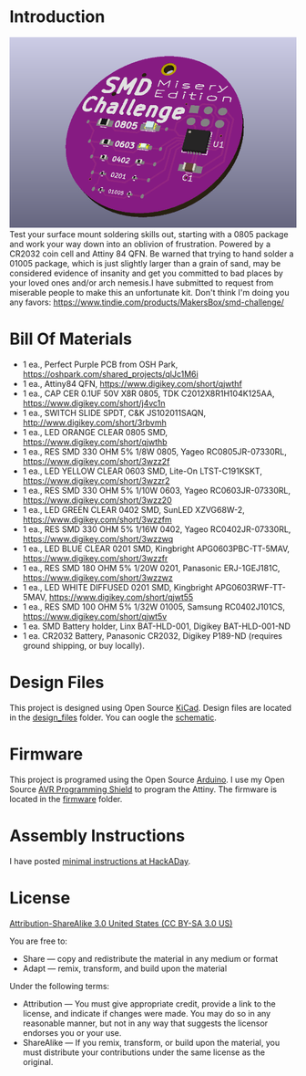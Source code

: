 Introduction
============

![SMD Challenge](images/project.png) 
Test your surface mount soldering skills out, starting with a 0805 package and work your way down into an oblivion of frustration. Powered by a CR2032 coin cell and Attiny 84 QFN. Be warned that trying to hand solder a 01005 package, which is just slightly larger than a grain of sand, may be considered evidence of insanity and get you committed to bad places by your loved ones and/or arch nemesis.I have submitted to request from miserable people to make this an unfortunate kit. Don't think I'm doing you any favors: https://www.tindie.com/products/MakersBox/smd-challenge/


Bill Of Materials
=================
  
- 1 ea., Perfect Purple PCB from OSH Park, https://oshpark.com/shared_projects/qlJc1M6i
- 1 ea., Attiny84 QFN, https://www.digikey.com/short/qjwthf
- 1 ea., CAP CER 0.1UF 50V X8R 0805, TDK C2012X8R1H104K125AA, https://www.digikey.com/short/j4vc1n
- 1 ea., SWITCH SLIDE SPDT, C&K JS102011SAQN, http://www.digikey.com/short/3rbvmh
- 1 ea., LED ORANGE CLEAR 0805 SMD, https://www.digikey.com/short/qjwthb
- 1 ea., RES SMD 330 OHM 5% 1/8W 0805, Yageo RC0805JR-07330RL, https://www.digikey.com/short/3wzz2f
- 1 ea., LED YELLOW CLEAR 0603 SMD, Lite-On LTST-C191KSKT, https://www.digikey.com/short/3wzzr2
- 1 ea., RES SMD 330 OHM 5% 1/10W 0603, Yageo RC0603JR-07330RL, https://www.digikey.com/short/3wzz20
- 1 ea., LED GREEN CLEAR 0402 SMD, SunLED XZVG68W-2, https://www.digikey.com/short/3wzzfm
- 1 ea., RES SMD 330 OHM 5% 1/16W 0402, Yageo RC0402JR-07330RL, https://www.digikey.com/short/3wzzwq
- 1 ea., LED BLUE CLEAR 0201 SMD, Kingbright APG0603PBC-TT-5MAV, https://www.digikey.com/short/3wzzfr
- 1 ea., RES SMD 180 OHM 5% 1/20W 0201, Panasonic ERJ-1GEJ181C, https://www.digikey.com/short/3wzzwz
- 1 ea., LED WHITE DIFFUSED 0201 SMD, Kingbright APG0603RWF-TT-5MAV, https://www.digikey.com/short/qjwt55
- 1 ea., RES SMD 100 OHM 5% 1/32W 01005, Samsung RC0402J101CS, https://www.digikey.com/short/qjwt5v
- 1 ea. SMD Battery holder, Linx BAT-HLD-001, Digikey BAT-HLD-001-ND
- 1 ea. CR2032 Battery, Panasonic CR2032, Digikey P189-ND (requires ground shipping, or buy locally).


Design Files
============
This project is designed using Open Source [KiCad](http://kicad-pcb.org/). Design files are located in the [design_files](design_files/) folder.  You can oogle the [schematic](images/project.sch.png).

Firmware
========
This project is programed using the Open Source [Arduino](https://www.arduino.cc/). I use my Open Source [AVR Programming Shield](https://www.tindie.com/products/MakersBox/yet-another-programming-shield/) to program the Attiny. The firmware is located in the [firmware](firmware/) folder.

Assembly Instructions
=====================
I have posted [minimal instructions at HackADay](https://hackaday.io/project/25265-an-unfortunate-smd-project).

License
=======
[Attribution-ShareAlike 3.0 United States (CC BY-SA 3.0 US)](https://creativecommons.org/licenses/by-sa/3.0/us/)

You are free to:

- Share — copy and redistribute the material in any medium or format
- Adapt — remix, transform, and build upon the material

Under the following terms:

- Attribution — You must give appropriate credit, provide a link to the license, and indicate if changes were made. You may do so in any reasonable manner, but not in any way that suggests the licensor endorses you or your use.
- ShareAlike — If you remix, transform, or build upon the material, you must distribute your contributions under the same license as the original.
